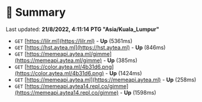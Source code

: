 # 📖 Summary
Last updated: **21/8/2022, 4:11:14 PTG "Asia/Kuala_Lumpur"**

- `GET` [https://lilr.ml](https://lilr.ml) - **Up** (5361ms)
- `GET` [https://hst.aytea.ml](https://hst.aytea.ml) - **Up** (846ms)
- `GET` [https://memeapi.aytea.ml/gimme](https://memeapi.aytea.ml/gimme) - **Up** (385ms)
- `GET` [https://color.aytea.ml/4b31d6.png](https://color.aytea.ml/4b31d6.png) - **Up** (1424ms)
- `GET` [https://memeapi.aytea.ml](https://memeapi.aytea.ml) - **Up** (258ms)
- `GET` [https://memeapi.aytea14.repl.co/gimme](https://memeapi.aytea14.repl.co/gimme) - **Up** (1598ms)
